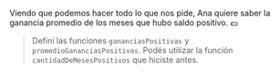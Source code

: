 Viendo que podemos hacer todo lo que nos pide, Ana quiere saber la ganancia promedio de los meses que hubo saldo positivo. :dollar:

> Definí las funciones  `gananciasPositivas` y `promedioGananciasPositivas`. Podés utilizar la función `cantidadDeMesesPositivos` que hiciste antes.
